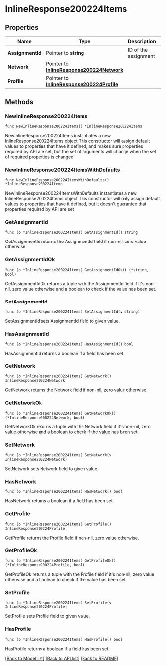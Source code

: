 # InlineResponse200224Items

## Properties

Name | Type | Description | Notes
------------ | ------------- | ------------- | -------------
**AssignmentId** | Pointer to **string** | ID of the assignment | [optional] 
**Network** | Pointer to [**InlineResponse200224Network**](InlineResponse200224Network.md) |  | [optional] 
**Profile** | Pointer to [**InlineResponse200224Profile**](InlineResponse200224Profile.md) |  | [optional] 

## Methods

### NewInlineResponse200224Items

`func NewInlineResponse200224Items() *InlineResponse200224Items`

NewInlineResponse200224Items instantiates a new InlineResponse200224Items object
This constructor will assign default values to properties that have it defined,
and makes sure properties required by API are set, but the set of arguments
will change when the set of required properties is changed

### NewInlineResponse200224ItemsWithDefaults

`func NewInlineResponse200224ItemsWithDefaults() *InlineResponse200224Items`

NewInlineResponse200224ItemsWithDefaults instantiates a new InlineResponse200224Items object
This constructor will only assign default values to properties that have it defined,
but it doesn't guarantee that properties required by API are set

### GetAssignmentId

`func (o *InlineResponse200224Items) GetAssignmentId() string`

GetAssignmentId returns the AssignmentId field if non-nil, zero value otherwise.

### GetAssignmentIdOk

`func (o *InlineResponse200224Items) GetAssignmentIdOk() (*string, bool)`

GetAssignmentIdOk returns a tuple with the AssignmentId field if it's non-nil, zero value otherwise
and a boolean to check if the value has been set.

### SetAssignmentId

`func (o *InlineResponse200224Items) SetAssignmentId(v string)`

SetAssignmentId sets AssignmentId field to given value.

### HasAssignmentId

`func (o *InlineResponse200224Items) HasAssignmentId() bool`

HasAssignmentId returns a boolean if a field has been set.

### GetNetwork

`func (o *InlineResponse200224Items) GetNetwork() InlineResponse200224Network`

GetNetwork returns the Network field if non-nil, zero value otherwise.

### GetNetworkOk

`func (o *InlineResponse200224Items) GetNetworkOk() (*InlineResponse200224Network, bool)`

GetNetworkOk returns a tuple with the Network field if it's non-nil, zero value otherwise
and a boolean to check if the value has been set.

### SetNetwork

`func (o *InlineResponse200224Items) SetNetwork(v InlineResponse200224Network)`

SetNetwork sets Network field to given value.

### HasNetwork

`func (o *InlineResponse200224Items) HasNetwork() bool`

HasNetwork returns a boolean if a field has been set.

### GetProfile

`func (o *InlineResponse200224Items) GetProfile() InlineResponse200224Profile`

GetProfile returns the Profile field if non-nil, zero value otherwise.

### GetProfileOk

`func (o *InlineResponse200224Items) GetProfileOk() (*InlineResponse200224Profile, bool)`

GetProfileOk returns a tuple with the Profile field if it's non-nil, zero value otherwise
and a boolean to check if the value has been set.

### SetProfile

`func (o *InlineResponse200224Items) SetProfile(v InlineResponse200224Profile)`

SetProfile sets Profile field to given value.

### HasProfile

`func (o *InlineResponse200224Items) HasProfile() bool`

HasProfile returns a boolean if a field has been set.


[[Back to Model list]](../README.md#documentation-for-models) [[Back to API list]](../README.md#documentation-for-api-endpoints) [[Back to README]](../README.md)


